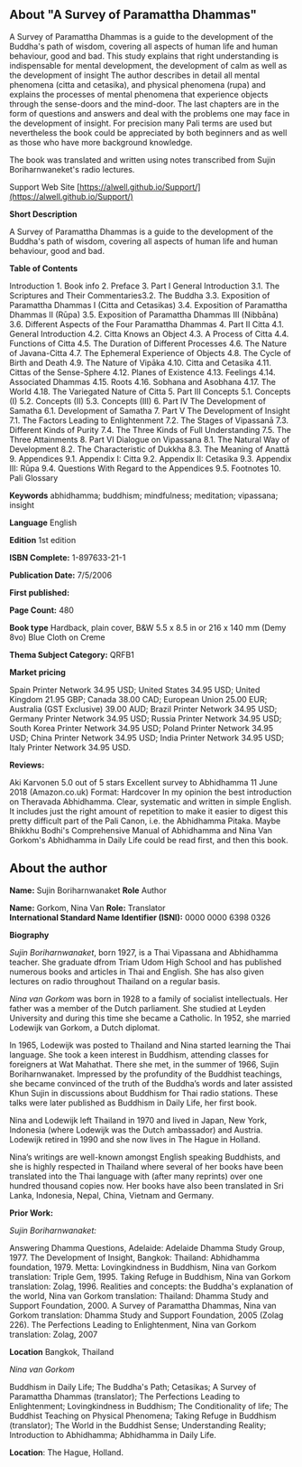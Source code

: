 ## About "A Survey of Paramattha Dhammas"

A Survey of Paramattha Dhammas is a guide to the development of the Buddha's path of wisdom, covering all aspects of human life and human behaviour, good and bad. This study explains that right understanding is indispensable for mental development, the development of calm as well as the development of insight The author describes in detail all mental phenomena (citta and cetasika), and physical phenomena (rupa) and explains the processes of mental phenomena that experience objects through the sense-doors and the mind-door. The last chapters are in the form of questions and answers and deal with the problems one may face in the development of insight. For precision many Pali terms are used but nevertheless the book could be appreciated by both beginners and as well as those who have more background knowledge.

The book was translated and written using notes transcribed from Sujin Boriharnwaneket's radio lectures.

 Support Web Site [https://alwell.github.io/Support/](https://alwell.github.io/Support/)

**Short Description** 

A Survey of Paramattha Dhammas is a guide to the development of the Buddha's path of wisdom, covering all aspects of human life and human behaviour, good and bad.

**Table of Contents** 

Introduction 1. Book info 2. Preface 3. Part I General Introduction 3.1. The Scriptures and Their Commentaries3.2. The Buddha 3.3. Exposition of Paramattha Dhammas I (Citta and Cetasikas) 3.4. Exposition of Paramattha Dhammas II (Rūpa) 3.5. Exposition of Paramattha Dhammas III (Nibbāna) 3.6. Different Aspects of the Four Paramattha Dhammas 4. Part II Citta 4.1. General Introduction 4.2. Citta Knows an Object 4.3. A Process of Citta 4.4. Functions of Citta 4.5. The Duration of Different Processes 4.6. The Nature of Javana-Citta 4.7. The Ephemeral Experience of Objects 4.8. The Cycle of Birth and Death 4.9. The Nature of Vipāka 4.10. Citta and Cetasika 4.11. Cittas of the Sense-Sphere 4.12. Planes of Existence 4.13. Feelings 4.14. Associated Dhammas 4.15. Roots 4.16. Sobhana and Asobhana 4.17. The World 4.18. The Variegated Nature of Citta 5. Part III Concepts 5.1. Concepts (I) 5.2. Concepts (II) 5.3. Concepts (III) 6. Part IV The Development of Samatha 6.1. Development of Samatha 7. Part V The Development of Insight 7.1. The Factors Leading to Enlightenment 7.2. The Stages of Vipassanā 7.3. Different Kinds of Purity 7.4. The Three Kinds of Full Understanding 7.5. The Three Attainments 8. Part VI Dialogue on Vipassana 8.1. The Natural Way of Development 8.2. The Characteristic of Dukkha 8.3. The Meaning of Anattā 9. Appendices 9.1. Appendix I: Citta 9.2. Appendix II: Cetasika 9.3. Appendix III: Rūpa 9.4. Questions With Regard to the Appendices 9.5. Footnotes 10. Pali Glossary
    

**Keywords** abhidhamma; buddhism; mindfulness; meditation; vipassana; insight

**Language** English

**Edition** 1st edition

**ISBN Complete:** 1-897633-21-1

**Publication Date:**  7/5/2006

**First published:** 

**Page Count:** 480 

**Book type** Hardback, plain cover, B&W 5.5 x 8.5 in or 216 x 140 mm (Demy 8vo) Blue Cloth on Creme

**Thema Subject Category:** QRFB1

**Market pricing**

Spain Printer Network 	34.95 USD;
United States 	34.95 USD;
United Kingdom 	21.95  GBP;
Canada 	38.00 CAD;
European Union 	25.00 EUR;
Australia (GST Exclusive) 39.00 AUD;
Brazil Printer Network 	34.95 USD;
Germany Printer Network 34.95 USD;
Russia Printer Network 	34.95 USD;
South Korea Printer Network 	34.95 USD;
Poland Printer Network 	34.95 USD; 
China Printer Network 	34.95 USD; 
India Printer Network 	34.95 USD; 
Italy Printer Network 	34.95 USD. 

**Reviews:**

Aki Karvonen
5.0 out of 5 stars Excellent survey to Abhidhamma
11 June 2018 (Amazon.co.uk)
Format: Hardcover
In my opinion the best introduction on Theravada Abhidhamma. Clear, systematic and written in simple English. It includes just the right amount of repetition to make it easier to digest this pretty difficult part of the Pali Canon, i.e. the Abhidhamma Pitaka. Maybe Bhikkhu Bodhi's Comprehensive Manual of Abhidhamma and Nina Van Gorkom's Abhidhamma in Daily Life could be read first, and then this book. 

## About the author

**Name:** Sujin Boriharnwanaket **Role** Author

**Name:** Gorkom, Nina Van 	**Role:** Translator	
**International Standard Name Identifier (ISNI):** 0000 0000 6398 0326

**Biography**

*Sujin Boriharnwanaket*, born 1927, is a Thai Vipassana and Abhidhamma teacher. She graduate dfrom Triam Udom High School and has published numerous books and articles in Thai and English. She has also given lectures on radio throughout Thailand on a regular basis.

*Nina van Gorkom* was born in 1928 to a family of socialist intellectuals. Her father was a member of the Dutch parliament. She studied at Leyden University and during this time she became a Catholic. In 1952, she married Lodewijk van Gorkom, a Dutch diplomat.

In 1965, Lodewijk was posted to Thailand and Nina started learning the Thai language. She took a keen interest in Buddhism, attending classes for foreigners at Wat Mahathat. There she met, in the summer of 1966, Sujin Boriharnwanaket. Impressed by the profundity of the Buddhist teachings, she became convinced of the truth of the Buddha’s words and later assisted Khun Sujin in discussions about Buddhism for Thai radio stations. These talks were later published as Buddhism in Daily Life, her first book.

Nina and Lodewijk left Thailand in 1970 and lived in Japan, New York, Indonesia (where Lodewijk was the Dutch ambassador) and Austria. Lodewijk retired in 1990 and she now lives in The Hague in Holland.

Nina’s writings are well-known amongst English speaking Buddhists, and she is highly respected in Thailand where several of her books have been translated into the Thai language with (after many reprints) over one hundred thousand copies now. Her books have also been translated in Sri Lanka, Indonesia, Nepal, China, Vietnam and Germany. 
 
**Prior Work:**

*Sujin Boriharnwanaket:*

Answering Dhamma Questions, Adelaide: Adelaide Dhamma Study Group, 1977. The Development of Insight, Bangkok: Thailand: Abhidhamma foundation, 1979. Metta: Lovingkindness in Buddhism, Nina van Gorkom translation: Triple Gem, 1995. Taking Refuge in Buddhism, Nina van Gorkom translation: Zolag, 1996. Realities and concepts: the Buddha's explanation of the world, Nina van Gorkom translation: Thailand: Dhamma Study and Support Foundation, 2000. A Survey of Paramattha Dhammas, Nina van Gorkom translation: Dhamma Study and Support Foundation, 2005 (Zolag 226). The Perfections Leading to Enlightenment, Nina van Gorkom translation: Zolag, 2007

**Location** Bangkok, Thailand

*Nina van Gorkom*

Buddhism in Daily Life; The Buddha's Path; Cetasikas; A Survey of Paramattha Dhammas (translator); The Perfections Leading to Enlightenment; Lovingkindness in Buddhism; The Conditionality of life; The Buddhist Teaching on Physical Phenomena; Taking Refuge in Buddhism (translator); The World in the Buddhist Sense; Understanding Reality; Introduction to Abhidhamma; Abhidhamma in Daily Life.
 
**Location**: The Hague, Holland.

